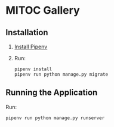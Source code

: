 MITOC Gallery
=============

Installation
------------

1. [Install Pipenv](https://pipenv.readthedocs.io/en/latest/install/#installing-pipenv)
2. Run:

   ```shell
   pipenv install
   pipenv run python manage.py migrate
   ```

Running the Application
-----------------------

Run:

```shell
pipenv run python manage.py runserver
```
